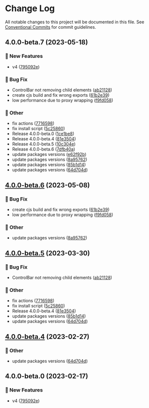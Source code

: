# Change Log

All notable changes to this project will be documented in this file.
See [Conventional Commits](https://conventionalcommits.org) for commit guidelines.

## 4.0.0-beta.7 (2023-05-18)


### :rocket: New Features

* v4 ([795092e](https://github.com/naver/egjs-view360/commit/795092e23fce5af9d578cf44ae7a74d841249780))


### :bug: Bug Fix

* ControlBar not removing child elements ([ab21128](https://github.com/naver/egjs-view360/commit/ab21128f84ecffab4dd6f71667aea3677af964a8))
* create cjs build and fix wrong exports ([61b2e39](https://github.com/naver/egjs-view360/commit/61b2e398f0fd666f949b94820368bb413e4963c4))
* low performance due to proxy wrapping ([f9fd058](https://github.com/naver/egjs-view360/commit/f9fd05863f8e919941ef238ca215c381b5991fa8))


### :mega: Other

* fix actions ([7716598](https://github.com/naver/egjs-view360/commit/77165982ea31f969f36d8defb47e4ef45e934e1d))
* fix install script ([5c25860](https://github.com/naver/egjs-view360/commit/5c2586054ec2c5bd8649a9d30e114705fdfa5579))
* Release 4.0.0-beta.0 ([1ce1be8](https://github.com/naver/egjs-view360/commit/1ce1be8f1d20e5b0a81a2d055f299868b12b6327))
* Release 4.0.0-beta.4 ([81e3504](https://github.com/naver/egjs-view360/commit/81e3504229edcacac80ff92bef634bc38a813a99))
* Release 4.0.0-beta.5 ([10c304e](https://github.com/naver/egjs-view360/commit/10c304ed6db56ffa96b51cf1c9c9e477304cf10d))
* Release 4.0.0-beta.6 ([7dfb40a](https://github.com/naver/egjs-view360/commit/7dfb40a4c84debafbc5e9c8f52f864f46e25c2e3))
* update packages versions ([e62f92b](https://github.com/naver/egjs-view360/commit/e62f92b0e721c477ca927ac77a66b4ee71ebe482))
* update packages versions ([8a95762](https://github.com/naver/egjs-view360/commit/8a95762a2c8319899884207d871577cdc5a23db6))
* update packages versions ([85b1d14](https://github.com/naver/egjs-view360/commit/85b1d142ef0b48f61a229c2c3f272900412bf0af))
* update packages versions ([64d704d](https://github.com/naver/egjs-view360/commit/64d704dde25002931fb7422a817a6322542b66eb))



## [4.0.0-beta.6](https://github.com/naver/egjs-view360/compare/@egjs/view360@4.0.0-beta.5...@egjs/view360@4.0.0-beta.6) (2023-05-08)


### :bug: Bug Fix

* create cjs build and fix wrong exports ([61b2e39](https://github.com/naver/egjs-view360/commit/61b2e398f0fd666f949b94820368bb413e4963c4))
* low performance due to proxy wrapping ([f9fd058](https://github.com/naver/egjs-view360/commit/f9fd05863f8e919941ef238ca215c381b5991fa8))


### :mega: Other

* update packages versions ([8a95762](https://github.com/naver/egjs-view360/commit/8a95762a2c8319899884207d871577cdc5a23db6))



## [4.0.0-beta.5](https://github.com/naver/egjs-view360/compare/@egjs/view360@4.0.0-beta.0...@egjs/view360@4.0.0-beta.5) (2023-03-30)


### :bug: Bug Fix

* ControlBar not removing child elements ([ab21128](https://github.com/naver/egjs-view360/commit/ab21128f84ecffab4dd6f71667aea3677af964a8))


### :mega: Other

* fix actions ([7716598](https://github.com/naver/egjs-view360/commit/77165982ea31f969f36d8defb47e4ef45e934e1d))
* fix install script ([5c25860](https://github.com/naver/egjs-view360/commit/5c2586054ec2c5bd8649a9d30e114705fdfa5579))
* Release 4.0.0-beta.4 ([81e3504](https://github.com/naver/egjs-view360/commit/81e3504229edcacac80ff92bef634bc38a813a99))
* update packages versions ([85b1d14](https://github.com/naver/egjs-view360/commit/85b1d142ef0b48f61a229c2c3f272900412bf0af))
* update packages versions ([64d704d](https://github.com/naver/egjs-view360/commit/64d704dde25002931fb7422a817a6322542b66eb))



## [4.0.0-beta.4](https://github.com/naver/egjs-view360/compare/@egjs/view360@4.0.0-beta.0...@egjs/view360@4.0.0-beta.4) (2023-02-27)


### :mega: Other

* update packages versions ([64d704d](https://github.com/naver/egjs-view360/commit/64d704dde25002931fb7422a817a6322542b66eb))



## 4.0.0-beta.0 (2023-02-17)


### :rocket: New Features

* v4 ([795092e](https://github.com/naver/egjs-view360/commit/795092e23fce5af9d578cf44ae7a74d841249780))
